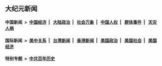 ## 大纪元新闻

#### 中国新闻 &nbsp;>&nbsp; [中国经济](indexes/ncid283/README.md?12200045) &nbsp;| &nbsp; [大陆政治](indexes/ncid277/README.md?12200045) &nbsp;| &nbsp; [社会万象](indexes/ncid282/README.md?12200045) &nbsp;| &nbsp; [中国人权](indexes/ncid278/README.md?12200045) &nbsp;| &nbsp; [群体事件](indexes/ncid279/README.md?12200045) &nbsp;| &nbsp; [天灾人祸](indexes/ncid280/README.md?12200045)

#### 国际新闻 &nbsp;>&nbsp; [美中关系](indexes/nf1412576/README.md?12200045) &nbsp;| &nbsp; [台湾新闻](indexes/ncid1349361/README.md?12200045) &nbsp;| &nbsp; [香港新闻](indexes/ncid1349362/README.md?12200045) &nbsp;| &nbsp; [美国政治](indexes/ncid1078159/README.md?12200045) &nbsp;| &nbsp; [美国社会](indexes/ncid1078160/README.md?12200045) &nbsp;| &nbsp; [美国经济](indexes/ncid1078158/README.md?12200045)

#### 特别专题 &nbsp;>&nbsp; [中共百年历史](https://github.com/epoch-news/epoch-special/blob/master/README.md?12200045)  
